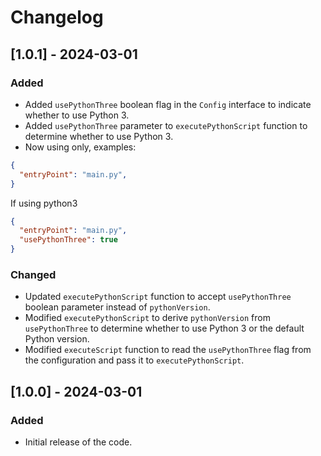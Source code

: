 # Changelog

## [1.0.1] - 2024-03-01

### Added

- Added `usePythonThree` boolean flag in the `Config` interface to indicate whether to use Python 3.
- Added `usePythonThree` parameter to `executePythonScript` function to determine whether to use Python 3.
- Now using only, examples:

```json
{
  "entryPoint": "main.py",
}
```

If using python3

```json
{
  "entryPoint": "main.py",
  "usePythonThree": true
}
```

### Changed

- Updated `executePythonScript` function to accept `usePythonThree` boolean parameter instead of `pythonVersion`.
- Modified `executePythonScript` to derive `pythonVersion` from `usePythonThree` to determine whether to use Python 3 or the default Python version.
- Modified `executeScript` function to read the `usePythonThree` flag from the configuration and pass it to `executePythonScript`.

## [1.0.0] - 2024-03-01

### Added

- Initial release of the code.
